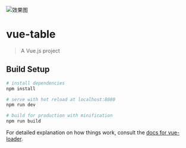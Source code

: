 ![效果图](https://img2018.cnblogs.com/blog/872412/201908/872412-20190815195821128-1463564532.gif)

# vue-table

> A Vue.js project

## Build Setup

``` bash
# install dependencies
npm install

# serve with hot reload at localhost:8080
npm run dev

# build for production with minification
npm run build
```

For detailed explanation on how things work, consult the [docs for vue-loader](http://vuejs.github.io/vue-loader).
